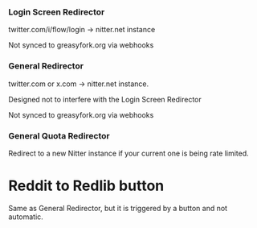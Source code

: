 ### Login Screen Redirector

twitter.com/i/flow/login -> nitter.net instance

Not synced to greasyfork.org via webhooks

### General Redirector

twitter.com or x.com -> nitter.net instance.

Designed not to interfere with the Login Screen Redirector

Not synced to greasyfork.org via webhooks

### General Quota Redirector

Redirect to a new Nitter instance if your current one is being rate limited.

# Reddit to Redlib button

Same as General Redirector, but it is triggered by a button and not automatic.
